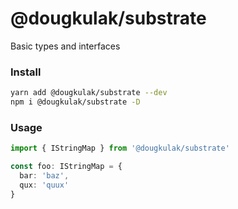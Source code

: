 # @dougkulak/substrate
Basic types and interfaces

### Install
```bash
yarn add @dougkulak/substrate --dev
npm i @dougkulak/substrate -D
```

### Usage
```typescript
import { IStringMap } from '@dougkulak/substrate'

const foo: IStringMap = {
  bar: 'baz',
  qux: 'quux'
} 
```

